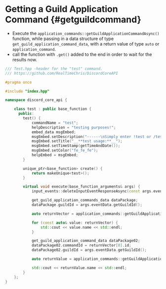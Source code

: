 Getting a Guild Application Command {#getguildcommand}
============
- Execute the `application_commands::getGuildApplicationCommandAsync()` function, while passing in a data structure of type `get_guild_application_command_data`, with a return value of type `auto` or `application_command`.
- call the function with `.get()` added to the end in order to wait for the results now.

```cpp
/// Test.hpp -header for the "test" command.
/// https://github.com/RealTimeChris/DiscordCoreAPI

#pragma once

#include "index.hpp"

namespace discord_core_api {

	class test : public base_function {
	  public:
		test() {
			commandName = "test";
			helpDescription = "testing purposes!";
			embed_data msgEmbed;
			msgEmbed.setDescription("------\nSimply enter !test or /test!\n------");
			msgEmbed.setTitle("__**test usage:**__");
			msgEmbed.setTimeStamp(getTimeAndDate());
			msgEmbed.setColor("fe_fe_fe");
			helpEmbed = msgEmbed;
		}

		unique_ptr<base_function> create() {
			return makeUnique<test>();
		}

		virtual void execute(base_function_arguments& args) {
			input_events::deleteInputEventResponseAsync(const args.eventData).get();

			get_guild_application_commands_data dataPackage;
			dataPackage.guildId = args.eventData.getGuildId();

			auto returnVector = application_commands::getGuildApplicationCommandsAsync(const& dataPackage).get();

			for (const auto& value: returnVector) {
				std::cout << value.name << std::endl;
			}

			get_guild_application_command_data dataPackage02;
			dataPackage02.commandId = returnVector[0].id;
			dataPackage02.guildId = args.eventData.getGuildId();

			auto returnValue = application_commands::getGuildApplicationCommandAsync(const dataPackage02).get();

			std::cout << returnValue.name << std::endl;
		}
	};
}
```